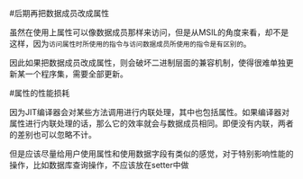 #后期再把数据成员改成属性

虽然在使用上属性可以像数据成员那样来访问，但是从MSIL的角度来看，却不是这样，因为`访问属性时所使用的指令与访问数据成员所使用的指令是有区别的`。

因此如果把数据成员改成属性，则会破坏二进制层面的兼容机制，使得很难单独更新某一个程序集，需要全部更新。


#属性的性能损耗

因为JIT编译器会对某些方法调用进行内联处理，其中也包括属性。如果编译器对属性进行内联处理的话，那么它的效率就会与数据成员相同。即便没有内联，两者的差别也可以忽略不计。

但是应该尽量给用户使用属性和使用数据字段有类似的感觉，对于特别影响性能的操作，比如数据库查询操作，不应该放在setter中做

